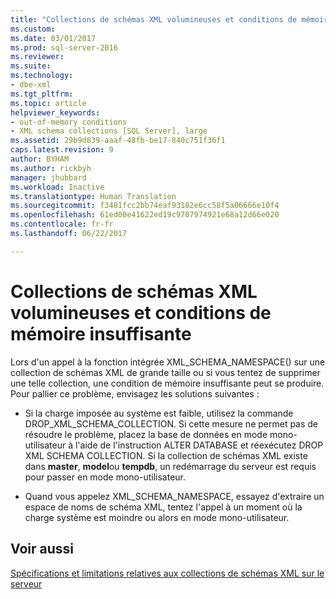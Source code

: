 ```yaml
---
title: "Collections de schémas XML volumineuses et conditions de mémoire insuffisante | Microsoft Docs"
ms.custom: 
ms.date: 03/01/2017
ms.prod: sql-server-2016
ms.reviewer: 
ms.suite: 
ms.technology:
- dbe-xml
ms.tgt_pltfrm: 
ms.topic: article
helpviewer_keywords:
- out-of-memory conditions
- XML schema collections [SQL Server], large
ms.assetid: 29b9d839-aaaf-48fb-be17-840c751f36f1
caps.latest.revision: 9
author: BYHAM
ms.author: rickbyh
manager: jhubbard
ms.workload: Inactive
ms.translationtype: Human Translation
ms.sourcegitcommit: f3481fcc2bb74eaf93182e6cc58f5a06666e10f4
ms.openlocfilehash: 61ed00e41622ed19c9707974921e68a12d66e020
ms.contentlocale: fr-fr
ms.lasthandoff: 06/22/2017

---
```

# <a name="large-xml-schema-collections-and-out-of-memory-conditions"></a>Collections de schémas XML volumineuses et conditions de mémoire insuffisante
  Lors d'un appel à la fonction intégrée XML_SCHEMA_NAMESPACE() sur une collection de schémas XML de grande taille ou si vous tentez de supprimer une telle collection, une condition de mémoire insuffisante peut se produire. Pour pallier ce problème, envisagez les solutions suivantes :  
  
-   Si la charge imposée au système est faible, utilisez la commande DROP_XML_SCHEMA_COLLECTION. Si cette mesure ne permet pas de résoudre le problème, placez la base de données en mode mono-utilisateur à l'aide de l'instruction ALTER DATABASE et réexécutez DROP XML SCHEMA COLLECTION. Si la collection de schémas XML existe dans **master**, **model**ou **tempdb**, un redémarrage du serveur est requis pour passer en mode mono-utilisateur.  
  
-   Quand vous appelez XML_SCHEMA_NAMESPACE, essayez d'extraire un espace de noms de schéma XML, tentez l'appel à un moment où la charge système est moindre ou alors en mode mono-utilisateur.  
  
## <a name="see-also"></a>Voir aussi  
 [Spécifications et limitations relatives aux collections de schémas XML sur le serveur](../../relational-databases/xml/requirements-and-limitations-for-xml-schema-collections-on-the-server.md)  
  
  

